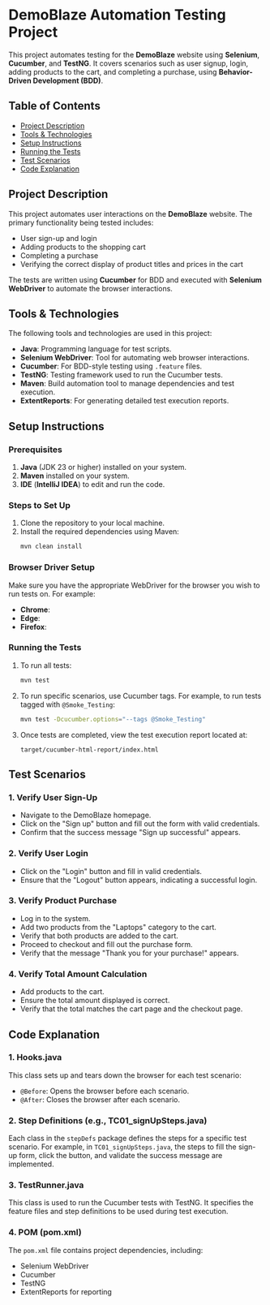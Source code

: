 
# DemoBlaze Automation Testing Project

This project automates testing for the **DemoBlaze** website using **Selenium**, **Cucumber**, and **TestNG**. It covers scenarios such as user signup, login, adding products to the cart, and completing a purchase, using **Behavior-Driven Development (BDD)**.

## Table of Contents
- [Project Description](#project-description)
- [Tools & Technologies](#tools-and-technologies)
- [Setup Instructions](#setup-instructions)
- [Running the Tests](#running-the-tests)
- [Test Scenarios](#test-scenarios)
- [Code Explanation](#code-explanation)

## Project Description
This project automates user interactions on the **DemoBlaze** website. The primary functionality being tested includes:

- User sign-up and login
- Adding products to the shopping cart
- Completing a purchase
- Verifying the correct display of product titles and prices in the cart

The tests are written using **Cucumber** for BDD and executed with **Selenium WebDriver** to automate the browser interactions.

## Tools & Technologies

The following tools and technologies are used in this project:

- **Java**: Programming language for test scripts.
- **Selenium WebDriver**: Tool for automating web browser interactions.
- **Cucumber**: For BDD-style testing using `.feature` files.
- **TestNG**: Testing framework used to run the Cucumber tests.
- **Maven**: Build automation tool to manage dependencies and test execution.
- **ExtentReports**: For generating detailed test execution reports.

## Setup Instructions

### Prerequisites
1. **Java** (JDK 23 or higher) installed on your system.
2. **Maven** installed on your system.
3. **IDE** (**IntelliJ IDEA**) to edit and run the code.

### Steps to Set Up

1. Clone the repository to your local machine.
2. Install the required dependencies using Maven:
    ```bash
    mvn clean install
    ```

### Browser Driver Setup

Make sure you have the appropriate WebDriver for the browser you wish to run tests on. For example:

- **Chrome**:
- **Edge**: 
- **Firefox**:


### Running the Tests

1. To run all tests:
   ```bash
   mvn test
   ```
2. To run specific scenarios, use Cucumber tags. For example, to run tests tagged with `@Smoke_Testing`:
   ```bash
   mvn test -Dcucumber.options="--tags @Smoke_Testing"

   ```
3. Once tests are completed, view the test execution report located at:
   ```
   target/cucumber-html-report/index.html
   ```

## Test Scenarios

### 1. Verify User Sign-Up

- Navigate to the DemoBlaze homepage.
- Click on the "Sign up" button and fill out the form with valid credentials.
- Confirm that the success message "Sign up successful" appears.

### 2. Verify User Login

- Click on the "Login" button and fill in valid credentials.
- Ensure that the "Logout" button appears, indicating a successful login.

### 3. Verify Product Purchase

- Log in to the system.
- Add two products from the "Laptops" category to the cart.
- Verify that both products are added to the cart.
- Proceed to checkout and fill out the purchase form.
- Verify that the message "Thank you for your purchase!" appears.

### 4. Verify Total Amount Calculation

- Add products to the cart.
- Ensure the total amount displayed is correct.
- Verify that the total matches the cart page and the checkout page.

## Code Explanation

### 1. **Hooks.java**

This class sets up and tears down the browser for each test scenario:
- `@Before`: Opens the browser before each scenario.
- `@After`: Closes the browser after each scenario.

### 2. **Step Definitions (e.g., TC01_signUpSteps.java)**

Each class in the `stepDefs` package defines the steps for a specific test scenario. For example, in `TC01_signUpSteps.java`, the steps to fill the sign-up form, click the button, and validate the success message are implemented.

### 3. **TestRunner.java**

This class is used to run the Cucumber tests with TestNG. It specifies the feature files and step definitions to be used during test execution.

### 4. **POM (pom.xml)**

The `pom.xml` file contains project dependencies, including:
- Selenium WebDriver
- Cucumber
- TestNG
- ExtentReports for reporting
